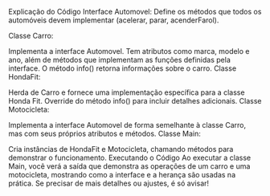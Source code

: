 Explicação do Código
Interface Automovel: Define os métodos que todos os automóveis devem implementar (acelerar, parar, acenderFarol).

Classe Carro:

Implementa a interface Automovel.
Tem atributos como marca, modelo e ano, além de métodos que implementam as funções definidas pela interface.
O método info() retorna informações sobre o carro.
Classe HondaFit:

Herda de Carro e fornece uma implementação específica para a classe Honda Fit.
Override do método info() para incluir detalhes adicionais.
Classe Motocicleta:

Implementa a interface Automovel de forma semelhante à classe Carro, mas com seus próprios atributos e métodos.
Classe Main:

Cria instâncias de HondaFit e Motocicleta, chamando métodos para demonstrar o funcionamento.
Executando o Código
Ao executar a classe Main, você verá a saída que demonstra as operações de um carro e uma motocicleta, mostrando como a interface e a herança são usadas na prática. Se precisar de mais detalhes ou ajustes, é só avisar!
